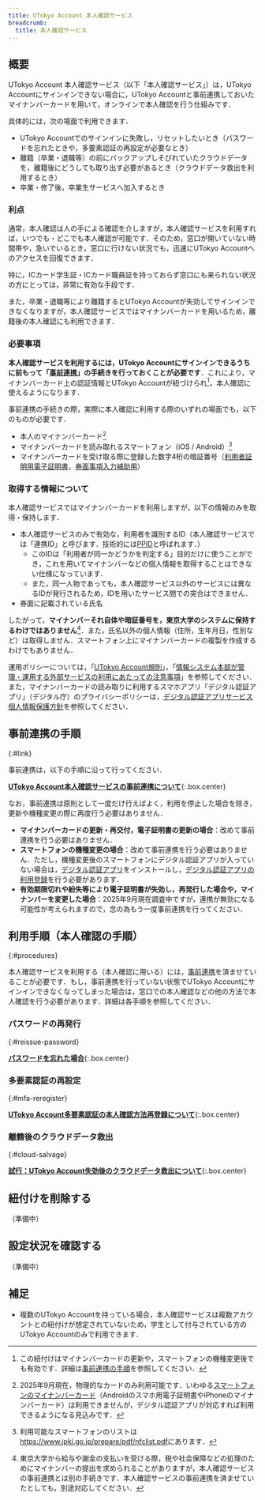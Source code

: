 ```yaml
---
title: UTokyo Account 本人確認サービス
breadcrumb:
  title: 本人確認サービス
---
```


## 概要

UTokyo Account 本人確認サービス（以下「本人確認サービス」）は，UTokyo Accountにサインインできない場合に，UTokyo Accountと事前連携しておいたマイナンバーカードを用いて，オンラインで本人確認を行う仕組みです．

具体的には，次の場面で利用できます．

- UTokyo Accountでのサインインに失敗し，リセットしたいとき（パスワードを忘れたときや，多要素認証の再設定が必要なとき）
- 離籍（卒業・退職等）の前にバックアップしそびれていたクラウドデータを，離籍後にどうしても取り出す必要があるとき（クラウドデータ救出を利用するとき）
- 卒業・修了後，卒業生サービスへ加入するとき

### 利点

通常，本人確認は人の手による確認を介しますが，本人確認サービスを利用すれば，いつでも・どこでも本人確認が可能です．そのため，窓口が開いていない時間帯や，急いでいるとき，窓口に行けない状況でも，迅速にUTokyo Accountへのアクセスを回復できます．

特に，ICカード学生証・ICカード職員証を持っておらず窓口にも来られない状況の方にとっては，非常に有効な手段です．

また，卒業・退職等により離籍するとUTokyo Accountが失効してサインインできなくなりますが，本人確認サービスではマイナンバーカードを用いるため，離籍後の本人確認にも利用できます．

### 必要事項

**本人確認サービスを利用するには，UTokyo Accountにサインインできるうちに前もって「[事前連携](#link)」の手続きを行っておくことが必要です**．これにより，マイナンバーカード上の認証情報とUTokyo Accountが紐づけられ[^4]，本人確認に使えるようになります．

[^4]: この紐付けはマイナンバーカードの更新や，スマートフォンの機種変更後でも有効です．詳細は[事前連携の手順](#link)を参照してください．

事前連携の手続きの際，実際に本人確認に利用する際のいずれの場面でも，以下のものが必要です．

- 本人のマイナンバーカード[^2]
- マイナンバーカードを読み取れるスマートフォン（iOS / Android）[^5]
- マイナンバーカードを受け取る際に登録した数字4桁の暗証番号（[利用者証明用電子証明書](https://faq.myna.go.jp/faq/show/3494)，[券面事項入力補助用](https://faq.myna.go.jp/faq/show/2385)）

[^2]: 2025年9月現在，物理的なカードのみ利用可能です．いわゆる[スマートフォンのマイナンバーカード](https://www.digital.go.jp/policies/mynumber/smartphone-certification)（Androidのスマホ用電子証明書やiPhoneのマイナンバーカード）は利用できませんが，デジタル認証アプリが対応すれば利用できるようになる見込みです．

[^5]: 利用可能なスマートフォンのリストは<https://www.jpki.go.jp/prepare/pdf/nfclist.pdf>にあります．

### 取得する情報について

本人確認サービスではマイナンバーカードを利用しますが，以下の情報のみを取得・保持します．

- 本人確認サービスのみで有効な，利用者を識別するID（本人確認サービスでは「連携ID」と呼びます．技術的には[PPID]( https://www.digital.go.jp/policies/mynumber/local-government/mykey-platform#guidance2)と呼ばれます．）
  - このIDは「利用者が同一かどうかを判定する」目的だけに使うことができ，これを用いてマイナンバーなどの個人情報を取得することはできない仕様になっています．
  - また，同一人物であっても，本人確認サービス以外のサービスには異なるIDが発行されるため，IDを用いたサービス間での突合はできません．
- 券面に記載されている氏名

したがって，**マイナンバーそれ自体や暗証番号を，東京大学のシステムに保持するわけではありません**[^3]．また，氏名以外の個人情報（住所，生年月日，性別など）は取得しません．スマートフォン上にマイナンバーカードの複製を作成するわけでもありません．

[^3]: 東京大学から給与や謝金の支払いを受ける際，税や社会保障などの処理のためにマイナンバーの提出を求められることがありますが，本人確認サービスの事前連携とは別の手続きです．本人確認サービスの事前連携を済ませていたとしても，別途対応してください．

運用ポリシーについては，「[UTokyo Account規則](https://www.u-tokyo.ac.jp/gen01/reiki_int/reiki_pdf/r060321094.pdf)」，「[情報システム本部が管理・運用する外部サービスの利用にあたっての注意事項](/docs/dics-terms/)」を参照してください．また，マイナンバーカードの読み取りに利用するスマホアプリ「デジタル認証アプリ」（デジタル庁）のプライバシーポリシーは，[デジタル認証アプリサービス個人情報保護方針](https://services.digital.go.jp/auth-and-sign/privacy-policy/)を参照してください．

## 事前連携の手順
{:#link}

事前連携は，以下の手順に沿って行ってください．

**[UTokyo Account本人確認サービスの事前連携について](./link/)**{:.box.center}

なお，事前連携は原則として一度だけ行えばよく，利用を停止した場合を除き，更新や機種変更の際に再度行う必要はありません．

- **マイナンバーカードの更新・再交付，電子証明書の更新の場合**：改めて事前連携を行う必要はありません．
- **スマートフォンの機種変更の場合**：改めて事前連携を行う必要はありません．ただし，機種変更後のスマートフォンにデジタル認証アプリが入っていない場合は，[デジタル認証アプリ](https://services.digital.go.jp/auth-and-sign/)をインストールし，[デジタル認証アプリの利用登録](https://services.digital.go.jp/auth-and-sign/start-guide/)を行う必要があります．
- **有効期限切れや紛失等により電子証明書が失効し，再発行した場合や，マイナンバーを変更した場合**：2025年9月現在調査中ですが，連携が無効になる可能性が考えられますので，念の為もう一度事前連携を行ってください．

## 利用手順（本人確認の手順）
{:#procedures}

本人確認サービスを利用する（本人確認に用いる）には，[事前連携](#link)を済ませていることが必要です．もし，事前連携を行っていない状態でUTokyo Accountにサインインできなくなってしまった場合は，窓口での本人確認などの他の方法で本人確認を行う必要があります．詳細は各手順を参照してください．

### パスワードの再発行
{:#reissue-password}

**[パスワードを忘れた場合](/utokyo_account/#forget-password)**{:.box.center}

### 多要素認証の再設定
{:#mfa-reregister}

**[UTokyo Account多要素認証の本人確認方法再登録について](/utokyo_account/mfa/reregister/)**{:.box.center}

### 離籍後のクラウドデータ救出
{:#cloud-salvage}

**[試行：UTokyo Account失効後のクラウドデータ救出について](/systems/leave/salvage/)**{:.box.center}

## 紐付けを削除する

（準備中）

## 設定状況を確認する

（準備中）

## 補足

- 複数のUTokyo Accountを持っている場合，本人確認サービスは複数アカウントとの紐付けが想定されていないため，学生として付与されている方のUTokyo Accountのみで利用できます．
